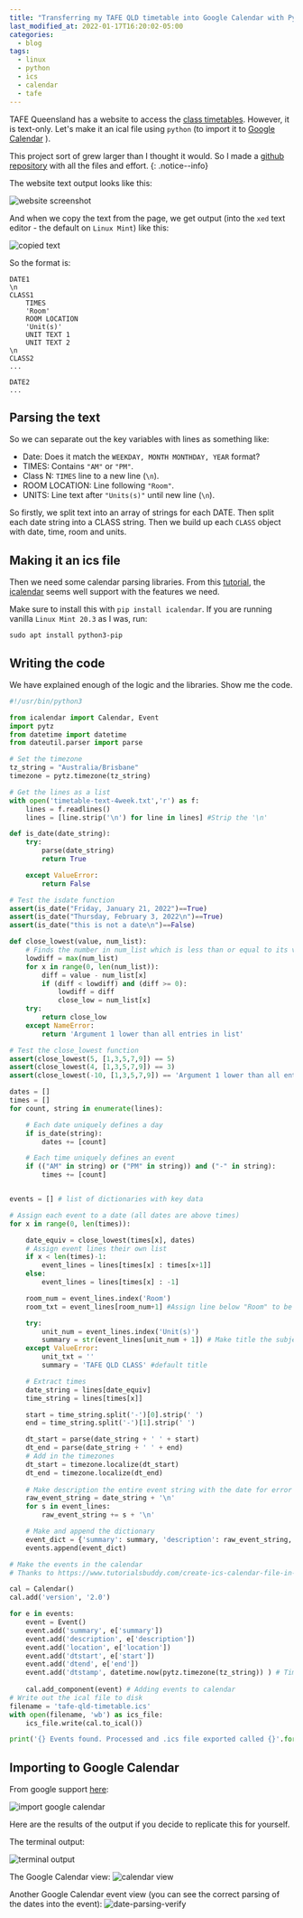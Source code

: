 ```yaml
---
title: "Transferring my TAFE QLD timetable into Google Calendar with Python"
last_modified_at: 2022-01-17T16:20:02-05:00
categories:
  - blog
tags:
  - linux
  - python
  - ics
  - calendar
  - tafe
---
```


TAFE Queensland has a website to access the [class timetables](https://timetables.tafeqld.edu.au/group). However, it is text-only. Let's make it an ical file using `python` (to import it to [Google Calendar](https://calendar.google.com) ).

This project sort of grew larger than I thought it would. So I made a [github repository](https://github.com/simon-mcmahon/tafeqld-timetable-ics-parsing) with all the files and effort.
{: .notice--info}

The website text output looks like this:

![website screenshot](/assets/images/tafe-timetable-python/timetable.png)

And when we copy the text from the page, we get output (into the `xed` text editor - the default on `Linux Mint`) like this:

![copied text](/assets/images/tafe-timetable-python/copied-text-timetable.png)

So the format is:

```text
DATE1
\n
CLASS1
    TIMES
    'Room'
    ROOM LOCATION
    'Unit(s)'
    UNIT TEXT 1
    UNIT TEXT 2
\n
CLASS2
...

DATE2
...

```
## Parsing the text

So we can separate out the key variables with lines as something like:

* Date: Does it match the `WEEKDAY, MONTH MONTHDAY, YEAR` format?
* TIMES: Contains `"AM"` or `"PM"`.
* Class N: `TIMES` line to a new line (`\n`).
* ROOM LOCATION: Line following `"Room"`.
* UNITS: Line text after `"Units(s)"` until new line (`\n`).

So firstly, we split text into an array of strings for each DATE. Then split each date string into a CLASS string. 
Then we build up each `CLASS` object with date, time, room and units.

## Making it an ics file

Then we need some calendar parsing libraries. From this [tutorial](https://www.tutorialsbuddy.com/create-ics-calendar-file-in-python), the [icalendar](https://pypi.org/project/icalendar/) seems well support with the features we need.

Make sure to install this with `pip install icalendar`.
If you are running vanilla `Linux Mint 20.3` as I was, run:
```shell
sudo apt install python3-pip
```


## Writing the code

We have explained enough of the logic and the libraries. Show me the code.

```python
#!/usr/bin/python3

from icalendar import Calendar, Event
import pytz
from datetime import datetime
from dateutil.parser import parse

# Set the timezone
tz_string = "Australia/Brisbane"
timezone = pytz.timezone(tz_string)

# Get the lines as a list
with open('timetable-text-4week.txt','r') as f:
    lines = f.readlines()
    lines = [line.strip('\n') for line in lines] #Strip the '\n'

def is_date(date_string):
    try:
        parse(date_string)
        return True

    except ValueError:
        return False

# Test the isdate function
assert(is_date("Friday, January 21, 2022")==True)
assert(is_date("Thursday, February 3, 2022\n")==True)
assert(is_date("this is not a date\n")==False)

def close_lowest(value, num_list):
    # Finds the number in num_list which is less than or equal to its value
    lowdiff = max(num_list)
    for x in range(0, len(num_list)):
        diff = value - num_list[x]
        if (diff < lowdiff) and (diff >= 0):
            lowdiff = diff
            close_low = num_list[x]
    try:  
        return close_low
    except NameError:
        return 'Argument 1 lower than all entries in list'

# Test the close_lowest function
assert(close_lowest(5, [1,3,5,7,9]) == 5)
assert(close_lowest(4, [1,3,5,7,9]) == 3)
assert(close_lowest(-10, [1,3,5,7,9]) == 'Argument 1 lower than all entries in list')

dates = []
times = []
for count, string in enumerate(lines):

    # Each date uniquely defines a day
    if is_date(string):
        dates += [count]

    # Each time uniquely defines an event
    if (("AM" in string) or ("PM" in string)) and ("-" in string):
        times += [count]


events = [] # list of dictionaries with key data 

# Assign each event to a date (all dates are above times)
for x in range(0, len(times)):

    date_equiv = close_lowest(times[x], dates)
    # Assign event lines their own list
    if x < len(times)-1:
        event_lines = lines[times[x] : times[x+1]]
    else:
        event_lines = lines[times[x] : -1]

    room_num = event_lines.index('Room')
    room_txt = event_lines[room_num+1] #Assign line below "Room" to be Location

    try:
        unit_num = event_lines.index('Unit(s)')
        summary = str(event_lines[unit_num + 1]) # Make title the subject name
    except ValueError:
        unit_txt = ''
        summary = 'TAFE QLD CLASS' #default title 

    # Extract times
    date_string = lines[date_equiv]
    time_string = lines[times[x]]

    start = time_string.split('-')[0].strip(' ')
    end = time_string.split('-')[1].strip(' ')

    dt_start = parse(date_string + ' ' + start)
    dt_end = parse(date_string + ' ' + end)
    # Add in the timezones
    dt_start = timezone.localize(dt_start)
    dt_end = timezone.localize(dt_end)
    
    # Make description the entire event string with the date for error checking
    raw_event_string = date_string + '\n'
    for s in event_lines:
        raw_event_string += s + '\n'

    # Make and append the dictionary
    event_dict = {'summary': summary, 'description': raw_event_string, 'start': dt_start, 'end': dt_end, 'location': room_txt}
    events.append(event_dict)

# Make the events in the calendar
# Thanks to https://www.tutorialsbuddy.com/create-ics-calendar-file-in-python for code I have adapted here

cal = Calendar()
cal.add('version', '2.0')

for e in events:
    event = Event()
    event.add('summary', e['summary'])
    event.add('description', e['description'])
    event.add('location', e['location'])
    event.add('dtstart', e['start'])
    event.add('dtend', e['end'])
    event.add('dtstamp', datetime.now(pytz.timezone(tz_string)) ) # Time event was created.
 
    cal.add_component(event) # Adding events to calendar
# Write out the ical file to disk
filename = 'tafe-qld-timetable.ics'
with open(filename, 'wb') as ics_file:
    ics_file.write(cal.to_ical())

print('{} Events found. Processed and .ics file exported called {}'.format(len(events), filename))
```

## Importing to Google Calendar

From google support [here](https://support.google.com/calendar/answer/37118?hl=en&co=GENIE.Platform%3DDesktop#zippy=):

![import google calendar](/assets/images/tafe-timetable-python/import-gcal.png)

Here are the results of the output if you decide to replicate this for yourself.

The terminal output:

![terminal output](/assets/images/tafe-timetable-python/terminal-output.png)

The Google Calendar view:
![calendar view](/assets/images/tafe-timetable-python/calendar-view.png)

Another Google Calendar event view (you can see the correct parsing of the dates into the event):
![date-parsing-verify](/assets/images/tafe-timetable-python/date-parsing-verify.png)

